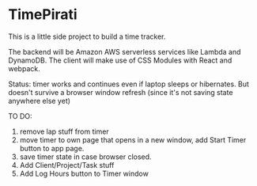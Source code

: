 TimePirati
===
This is a little side project to build a time tracker.

The backend will be Amazon AWS serverless services like Lambda and DynamoDB.
The client will make use of CSS Modules with React and webpack.

Status: timer works and continues even if laptop sleeps or hibernates.
But doesn't survive a browser window refresh (since it's not saving state anywhere else yet)

TO DO:
1. remove lap stuff from timer
2. move timer to own page that opens in a new window, add Start Timer button to app page.
3. save timer state in case browser closed.
4. Add Client/Project/Task stuff
5. Add Log Hours button to Timer window